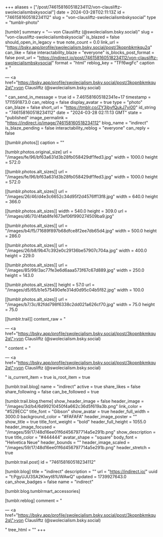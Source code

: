 +++
aliases = ["/post/746158160518234112/von-clausliftz-swolecialismbskysocial"]
date = 2024-03-28T02:11:13Z
id = "746158160518234112"
slug = "von-clausliftz-swolecialismbskysocial"
type = "tumblr-photo"

[tumblr]
summary = "— von Clausliftz (@swolecialism.bsky.social)"
slug = "von-clausliftz-swolecialismbskysocial"
is_blazed = false
should_open_in_legacy = true
note_count = 0.0
link_url = "https://bsky.app/profile/swolecialism.bsky.social/post/3kopnbkmkqu2q"
can_like = false
interactability_blaze = "everyone"
is_blocks_post_format = false
post_url = "https://indirect.io/post/746158160518234112/von-clausliftz-swolecialismbskysocial"
format = "html"
reblog_key = "TFf6wgFc"
caption = "<p>— <a href=\"https://bsky.app/profile/swolecialism.bsky.social/post/3kopnbkmkqu2q\">von Clausliftz (@swolecialism.bsky.social)</a></p>"
can_send_in_message = true
id = 7.461581605182341e+17
timestamp = 1711591873.0
can_reblog = false
display_avatar = true
type = "photo"
can_blaze = false
short_url = "https://tmblr.co/ZY3jbyfQukJ7yi00"
id_string = "746158160518234112"
date = "2024-03-28 02:11:13 GMT"
state = "published"
image_permalink = "https://indirect.io/image/746158160518234112"
blog_name = "indirect"
is_blaze_pending = false
interactability_reblog = "everyone"
can_reply = false

[[tumblr.photos]]
caption = ""

[tumblr.photos.original_size]
url = "/images/fe/96/bf63a631d3b28fb058429df1fed3.jpg"
width = 1000.0
height = 572.0

[[tumblr.photos.alt_sizes]]
url = "/images/fe/96/bf63a631d3b28fb058429df1fed3.jpg"
width = 1000.0
height = 572.0

[[tumblr.photos.alt_sizes]]
url = "/images/26/46/d4e3c6652c34d95f2d4576ff13f8.jpg"
width = 640.0
height = 366.0

[[tumblr.photos.alt_sizes]]
width = 540.0
height = 309.0
url = "/images/d6/70/4fab8fe1673ef06f990274509ba9.jpg"

[[tumblr.photos.alt_sizes]]
url = "/images/b4/f5/71689f897b68dfce8f2ee7db65d4.jpg"
width = 500.0
height = 286.0

[[tumblr.photos.alt_sizes]]
url = "/images/26/b8/9b47c392e0c29136be57907c704a.jpg"
width = 400.0
height = 229.0

[[tumblr.photos.alt_sizes]]
url = "/images/85/99/3ac77fe3e6d6aaa573f67c67d889.jpg"
width = 250.0
height = 143.0

[[tumblr.photos.alt_sizes]]
height = 57.0
url = "/images/d5/65/b1e575490efe314d0d95c04b5f82.jpg"
width = 100.0

[[tumblr.photos.alt_sizes]]
url = "/images/b7/3c/82fdd798f6338c2dd021a626cf70.jpg"
width = 75.0
height = 75.0

[[tumblr.trail]]
content_raw = "<p>— <a href=\"https://bsky.app/profile/swolecialism.bsky.social/post/3kopnbkmkqu2q\">von Clausliftz (@swolecialism.bsky.social)</a></p>"
content = "<p>&mdash; <a href=\"https://bsky.app/profile/swolecialism.bsky.social/post/3kopnbkmkqu2q\">von Clausliftz (@swolecialism.bsky.social)</a></p>"
is_current_item = true
is_root_item = true

[tumblr.trail.blog]
name = "indirect"
active = true
share_likes = false
share_following = false
can_be_followed = true

[tumblr.trail.blog.theme]
show_header_image = false
header_image = "/images/3d/b4/6d99210450f4a662c36d5f619a3b.png"
link_color = "#529ECC"
title_font = "Gibson"
show_avatar = true
header_full_width = 3000.0
background_color = "#FAFAFA"
header_image_poster = ""
show_title = true
title_font_weight = "bold"
header_full_height = 1055.0
header_image_focused = "/images/59/17/48d16ee01f6d456797714a5e291b.png"
show_description = true
title_color = "#444444"
avatar_shape = "square"
body_font = "Helvetica Neue"
header_bounds = ""
header_image_scaled = "/images/59/17/48d16ee01f6d456797714a5e291b.png"
header_stretch = true

[tumblr.trail.post]
id = "746158160518234112"

[tumblr.blog]
title = "indirect"
description = ""
url = "https://indirect.io/"
uuid = "t:PgyUJU3SA2Klwyt81UWAwQ"
updated = 1739927643.0
can_show_badges = false
name = "indirect"

[tumblr.blog.tumblrmart_accessories]

[tumblr.reblog]
comment = "<p>— <a href=\"https://bsky.app/profile/swolecialism.bsky.social/post/3kopnbkmkqu2q\">von Clausliftz (@swolecialism.bsky.social)</a></p>"
tree_html = ""
+++
